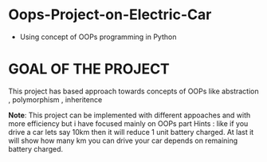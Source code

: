 # Oops-Project-on-Electric-Car

- Using concept of OOPs programming in Python

# GOAL OF THE PROJECT

This project has based approach towards concepts of OOPs like abstraction , polymorphism , inheritence

**Note**: This project can be implemented with different appoaches and with more efficiency but i have focused mainly on OOPs part Hints : like if you drive a car lets say 10km then it will reduce 1 unit battery charged. At last it will show how many km you can drive your car depends on remaining battery charged.

